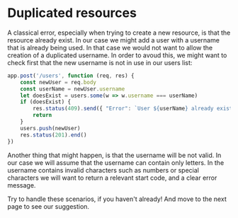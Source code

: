 # Duplicated resources
A classical error, especially when trying to create a new resource, is that the resource already exist. 
In our case we might add a user with a username that is already being used.
In that case we would not want to allow the creation of a duplicated username.
In order to avoud this, we might want to check first that the new username is not in use in our users list:
```js
app.post('/users', function (req, res) {
    const newUser = req.body
    const userName = newUser.username
    let doesExist = users.some(w => w.username === userName)
    if (doesExist) {
        res.status(409).send({ "Error": `User ${userName} already exist` })
        return
    }
    users.push(newUser)
    res.status(201).end()
})
```

Another thing that might happen, is that the username will be not valid. In our case we will assume that the username can contain only letters. In the username contains invalid characters such as numbers or special characters we will want to return a relevant start code, and a clear error message.

Try to handle these scenarios, if you haven't already!
And move to the next page to see our suggestion. 